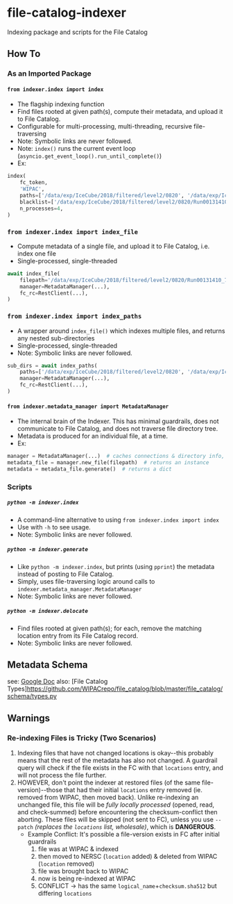 # file-catalog-indexer
Indexing package and scripts for the File Catalog

## How To

### As an Imported Package
#### `from indexer.index import index`
- The flagship indexing function
- Find files rooted at given path(s), compute their metadata, and upload it to File Catalog.
- Configurable for multi-processing, multi-threading, recursive file-traversing
- Note: Symbolic links are never followed.
- Note: `index()` runs the current event loop (`asyncio.get_event_loop().run_until_complete()`)
- Ex:
```python
index(
    fc_token,
    'WIPAC',
    paths=['/data/exp/IceCube/2018/filtered/level2/0820', '/data/exp/IceCube/2018/filtered/level2/0825'],
    blacklist=['/data/exp/IceCube/2018/filtered/level2/0820/Run00131410_74'],
    n_processes=4,
)
 ```

### `from indexer.index import index_file`
- Compute metadata of a single file, and upload it to File Catalog, i.e. index one file
- Single-processed, single-threaded
```python
await index_file(
    filepath='/data/exp/IceCube/2018/filtered/level2/0820/Run00131410_74/Level2_IC86.2018_data_Run00131410_Subrun00000000_00000172.i3.zst',
    manager=MetadataManager(...),
    fc_rc=RestClient(...),
)
```

### `from indexer.index import index_paths`
- A wrapper around `index_file()` which indexes multiple files, and returns any nested sub-directories
- Single-processed, single-threaded
- Note: Symbolic links are never followed.
```python
sub_dirs = await index_paths(
    paths=['/data/exp/IceCube/2018/filtered/level2/0820', '/data/exp/IceCube/2018/filtered/level2/0825'],
    manager=MetadataManager(...),
    fc_rc=RestClient(...),
)
```

#### `from indexer.metadata_manager import MetadataManager`
- The internal brain of the Indexer. This has minimal guardrails, does not communicate to File Catalog, and does not traverse file directory tree.
- Metadata is produced for an individual file, at a time.
- Ex:
```python
manager = MetadataManager(...)  # caches connections & directory info, manages metadata collection
metadata_file = manager.new_file(filepath)  # returns an instance
metadata = metadata_file.generate()  # returns a dict
 ```

### Scripts
##### `python -m indexer.index`
- A command-line alternative to using `from indexer.index import index`
- Use with `-h` to see usage.
- Note: Symbolic links are never followed.

##### `python -m indexer.generate`
- Like `python -m indexer.index`, but prints (using `pprint`) the metadata instead of posting to File Catalog.
- Simply, uses file-traversing logic around calls to `indexer.metadata_manager.MetadataManager`
- Note: Symbolic links are never followed.

##### `python -m indexer.delocate`
- Find files rooted at given path(s); for each, remove the matching location entry from its File Catalog record.
- Note: Symbolic links are never followed.


## Metadata Schema
see: [Google Doc](https://docs.google.com/document/d/14SanUWiYEbgarElt0YXSn_2We-rwT-ePO5Fg7rrM9lw/edit?usp=sharing)
also: [File Catalog Types]https://github.com/WIPACrepo/file_catalog/blob/master/file_catalog/schema/types.py


## Warnings

### Re-indexing Files is Tricky (Two Scenarios)
1. Indexing files that have not changed locations is okay--this probably means that the rest of the metadata has also not changed. A guardrail query will check if the file exists in the FC with that `locations` entry, and will not process the file further.
2. HOWEVER, don't point the indexer at restored files (of the same file-version)--those that had their initial `locations` entry removed (ie. removed from WIPAC, then moved back). Unlike re-indexing an unchanged file, this file will be *fully locally processed* (opened, read, and check-summed) before encountering the checksum-conflict then aborting. These files will be skipped (not sent to FC), unless you use `--patch` *(replaces the `locations` list, wholesale)*, which is **DANGEROUS**.
	- Example Conflict: It's possible a file-version exists in FC after initial guardrails
		1. file was at WIPAC & indexed
		2. then moved to NERSC (`location` added) & deleted from WIPAC (`location` removed)
		3. file was brought back to WIPAC
		4. now is being re-indexed at WIPAC
		5. CONFLICT -> has the same `logical_name`+`checksum.sha512` but differing `locations`